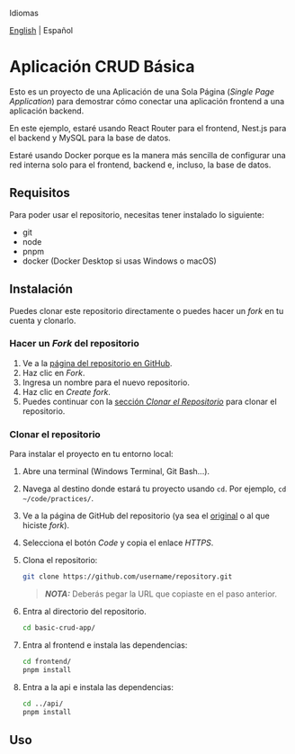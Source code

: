 Idiomas

[English](https://github.com/joseeduardohg/basic-crud-app/tree/main/.github/README.md)
| Español

# Aplicación CRUD Básica

Esto es un proyecto de una Aplicación de una Sola Página (_Single Page
Application_) para demostrar cómo conectar una aplicación frontend a una
aplicación backend.

En este ejemplo, estaré usando React Router para el frontend, Nest.js para el
backend y MySQL para la base de datos.

Estaré usando Docker porque es la manera más sencilla de configurar una red
interna solo para el frontend, backend e, incluso, la base de datos.

## Requisitos

Para poder usar el repositorio, necesitas tener instalado lo siguiente:

- git
- node
- pnpm
- docker (Docker Desktop si usas Windows o macOS)

## Instalación

Puedes clonar este repositorio directamente o puedes hacer un _fork_ en tu
cuenta y clonarlo.

### Hacer un _Fork_ del repositorio

1. Ve a la [página del repositorio en GitHub][repopage].
2. Haz clic en _Fork_.
3. Ingresa un nombre para el nuevo repositorio.
4. Haz clic en _Create fork_.
5. Puedes continuar con la
   [sección _Clonar el Repositorio_](#clonar-el-repositorio) para clonar el
   repositorio.

### Clonar el repositorio

Para instalar el proyecto en tu entorno local:

1. Abre una terminal (Windows Terminal, Git Bash...).
2. Navega al destino donde estará tu proyecto usando `cd`. Por ejemplo,
   `cd ~/code/practices/`.
3. Ve a la página de GitHub del repositorio (ya sea el [original][repopage] o al
   que hiciste _fork_).
4. Selecciona el botón _Code_ y copia el enlace _HTTPS_.
5. Clona el repositorio:

   ```bash
   git clone https://github.com/username/repository.git
   ```

   > **_NOTA:_** Deberás pegar la URL que copiaste en el paso anterior.

6. Entra al directorio del repositorio.

   ```bash
   cd basic-crud-app/
   ```

7. Entra al frontend e instala las dependencias:

   ```bash
   cd frontend/
   pnpm install
   ```

8. Entra a la api e instala las dependencias:

   ```bash
   cd ../api/
   pnpm install
   ```

## Uso

[repopage]: https://github.com/joseeduardohg/basic-crud-app

